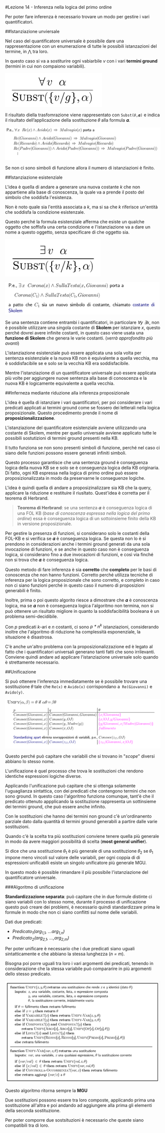 #Lezione 14 - Inferenza nella logica del primo ordine

Per poter fare inferenza è necessario trovare un modo per gestire i vari quantificatori.

##Istanziazione unviersale

Nel caso del quantificatore universale è possibile dare una rappresentazione con un enumerazione di tutte le possibili istanzazioni del termine, in ⋀ tra loro.

In questo caso si va a sostiturire ogni vabiarbile *v* con i vari **termini ground** (termini in cui non compaiono variabili).

![](./immagini/l14-sostituzione-1.png)

Il risultato diella trasfomrazione viene rappresentato con `Subst(𝜃,𝜶)` e indica il risultato dell’applicazione della sostituzione 𝜃 alla formula 𝜶.

![](./immagini/l14-sostituzione-2.png)

Se non ci sono simboli di funzione allora il numero di istanziazioni è finito.

##Istanziazione esistenziale

L'idea è quella di andare a generare una nuova costante *k* che non appartiene alla base di conoscenza, la quale va a prende il posto del simbolo che soddisfa l'esistenza.

Non è noto quale sia l'entità associata a *k*, ma si sa che *k* riferisce un'entità che soddisfa la condizione esistenzale.

Questo perché la formula esistenziale afferma che esiste un qualche oggetto che soffisfa una certa condizione e l'istanziazione va a dare un nome a questo oggetto, senza specificare di che oggetto sia.

![](./immagini/l14-sostituzione-3.png)

![](./immagini/l14-sostituzione-4.png)

Se una sentenza contiene entrambi i quantificatori, in particolare *∀y ∃x*, non è possibile utilizzare una singola costante di **Skolem** per istanziare *x*, questo perché dovrei avere infinite costanti, in questo caso viene usata una **funzione di Skolem** che genera le varie costanti. (*verrà approfondito più avanti*)

L'istanziazione esistenziale può essere applicata una sola volta per sentenza esistenziale e la nuova KB non è equivalente a quella vecchia, ma è soddisfacibile se e solo se la vecchia KB era soddisfacibile.

Mentre l'istanziazione di un quantificatore universale può essere applicata più volte per aggiungere nuove sentenza alla base di conoscenza e la nuova KB è logicamente equivalente a quella vecchia.

##Inferneza mediante riduzione alla inferenza proposizionale

L'idea è quella di istanziare i vari quantificatori, per poi considerare i vari predicati applicati ai termini ground come se fossero dei letterali nella logica proposizionale.
Questo procedimento prende il nome di **proposizionalizzazione**.

L'istanziazione del quantificatore esistenziale avviene utilizzando una costante di Skolem, mentre per quello universale avviene applicato tutte le possibili sostutizioni di termini ground presenti nella KB.

Il tutto funziona se non sono presenti simboli di funzione, perché nel caso ci siano delle funzioni possono essere generati infiniti simboli.

Questo processo garantisce che una sentenza ground è conseguenza logica della nuova KB se e solo se è conseguenza logica della KB originaria.
Di fatto, ogni KB espressa nella logica di primo ordine può essere proposizionalizzata in modo da preservarne le conseguenze logiche.

L'idea è quindi quella di andare a proposizinalizzare sia KB che la query, applicare la riduzione e restituire il riusltato.
Quest'idea è corretta per il teorema di Herbrand.

> **Teorema di Herbrand**: se una sentenza 𝜶 è conseguenza logica di una FOL KB (*base di conoscenza espressa nella logica del primo ordine*) essa è conseguenza logica di un sottoinsieme finito della KB in versione proposizionale.

Per gestire la presenza di funzioni, si considerano solo le costanti della FOL-KB e si verifica se 𝜶 è conseguenza logica. Se questa non lo è si prendono in considerazioni anche i termini ground generati da una sola invocazione di funzioni, e se anche in questo caso non è conseguenza logica, si considerano fino a due invocazioni di funzioni, e così via finché non si trova che 𝜶 è conseguenza logica.

Questo metodo di fare inferenza è sia **corretto** che **completo** per le basi di conoscenza che non hanno funzioni. Corretto perché utilizza tecniche di inferenza per la logica proposizionale che sono corretto, e completo in caso non ci siano funzioni perché in questo caso il numero di proposizioni generabili è finito.

Inoltre, prima o poi questo algorito riesce a dimostrare che 𝜶 è conoscenza logica, ma se 𝜶 non è conseguenza logica l'algoritmo non termina, non si può ottenere un risultato migliore in quanto la soddisfacibilità booleana è un problema semi-decidibile.

Con *p* predicati *k*-ari e *n* costanti, ci sono *p \* n<sup>k</sup>* istanziazioni, considerando inoltre che l'algoritmo di riduzione ha complessità esponenziale, la situazione è disastrosa.

C'è anche un'altro problema con la proposizionalizzazione ed è legato al fatto che i quantificatori universali generano tanti fatti che sono irrilevanti.
Conviene quindi andare ad applicare l'istanziazione universale solo quando è strettamente necessario.

##Unificazione

Si può ottenere l'inferenza immediatamente se è possibile trovare una sostituzione 𝜃 tale che `Re(x)` e `Avido(x)` corrispondano a` Re(Giovanni)` e `Avido(y)`.

![](./immagini/l14-unificazione-1.png)

Questo perché può capitare che variabili che si trovano in "*scope*" diversi abbiano lo stesso nome.

L'unificazione è quel processo che trova le sostituzioni che rendono identiche espressioni logiche diverse.

Applicando l'unificazione può capitare che si ottenga solamente l'uguaglianza sintattica, con dei predicati che contengono termini che non sono ground. 
In questo caso l'algoritmo funziona comunque, tant'è che il predicato ottenuto appplicando la sostituzione rappresenta un sottinsieme dei termini ground, che può essere anche infinito.

Con le sostituzioni che hanno dei termini non ground c'è un'ordinanento parziale dato dalla quantità di termini ground generabili a partire dalle varie sostituzioni.

Quando c'è la scelta tra più sostituzioni conviene tenere quella più generale in modo da avere maggiori possibilità di scelta (**most general unifier**).

Si dice che una sostituzione 𝜃<sub>1</sub> è più generale di una sostituzione 𝜃<sub>2</sub> se 𝜃<sub>1</sub> impone meno vincoli sul valore delle variabili, per ogni coppia di di espressioni unificabili esiste un singolo unificatore più generale MGU.

In questo modo è possible rimandare il più possibile l'istanziazione del quantificatore universale.

###Algoritmo di unificazione

**Standardizzazione separata**: può capitare che in due formule distinte ci siano variabili con lo stesso nome, durante il processo di unificazione questo può creare dei problemi, è necessario quindi standardizzare prima le formule in modo che non ci siano conflitti sul nome delle variabili.

Dati due predicati:

- *Predicato<sub>1</sub>(arg<sub>1,1</sub>, ...arg<sub>1,n</sub>)*
- *Predicato<sub>2</sub>(arg<sub>2,1</sub>, ...,arg<sub>2,m</sub>)*

Per poter unificare è necessario che i due predicati siano uguali sintatticamente e che abbiano la stessa lunghezza (*n = m*).

Bisogna poi porre uguali tra loro i vari argomenti dei predicati, tenendo in considerazione che la stessa variabile può compararire in più argomenti dello stesso predicato.

![](./immagini/l14-unificazione-alg.png)

Questo algoritmo ritorna sempre la **MGU**

Due sostituzioni possono essere tra loro composte, applicando prima una sostituzione all'altra e poi andando ad aggiungere alla prima gli elementi della seconda sostituzione.

Per poter comporre due sostsituzioni è necessario che queste siano compatibili tra di loro.

